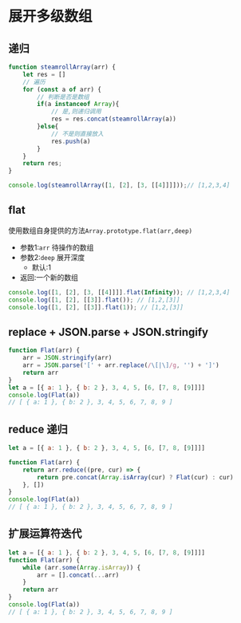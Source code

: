 # 展开多级数组

## 递归
```js
function steamrollArray(arr) {
    let res = []
    // 遍历
    for (const a of arr) {
        // 判断是否是数组
        if(a instanceof Array){
            // 是,则递归调用
            res = res.concat(steamrollArray(a))
        }else{
            // 不是则直接放入
            res.push(a)
        }
    }
    return res;
}

console.log(steamrollArray([1, [2], [3, [[4]]]]));// [1,2,3,4]
```

## flat

使用数组自身提供的方法``Array.prototype.flat(arr,deep)``
* 参数1:``arr`` 待操作的数组
* 参数2:``deep`` 展开深度
  * 默认:1
* 返回:一个新的数组
```js
console.log([1, [2], [3, [[4]]]].flat(Infinity)); // [1,2,3,4]
console.log([1, [2], [[3]].flat()); // [1,2,[3]]
console.log([1, [2], [[3]].flat(1)); // [1,2,[3]]
```

## replace + JSON.parse + JSON.stringify
```js
function Flat(arr) {
    arr = JSON.stringify(arr)
    arr = JSON.parse('[' + arr.replace(/\[|\]/g, '') + ']')
    return arr
}
let a = [{ a: 1 }, { b: 2 }, 3, 4, 5, [6, [7, 8, [9]]]]
console.log(Flat(a))
// [ { a: 1 }, { b: 2 }, 3, 4, 5, 6, 7, 8, 9 ]
```

## reduce 递归
```js
let a = [{ a: 1 }, { b: 2 }, 3, 4, 5, [6, [7, 8, [9]]]]

function Flat(arr) {
    return arr.reduce((pre, cur) => {
        return pre.concat(Array.isArray(cur) ? Flat(cur) : cur)
    }, [])
}
console.log(Flat(a))
// [ { a: 1 }, { b: 2 }, 3, 4, 5, 6, 7, 8, 9 ]
```

## 扩展运算符迭代
```js
let a = [{ a: 1 }, { b: 2 }, 3, 4, 5, [6, [7, 8, [9]]]]
function Flat(arr) {
    while (arr.some(Array.isArray)) {
        arr = [].concat(...arr)
    }
    return arr
}
console.log(Flat(a))
// [ { a: 1 }, { b: 2 }, 3, 4, 5, 6, 7, 8, 9 ]
```